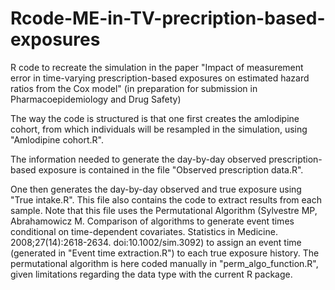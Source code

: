 # Rcode-ME-in-TV-precription-based-exposures
R code to recreate the simulation in the paper "Impact of measurement error in time-varying prescription-based exposures on estimated hazard ratios from the Cox model" (in preparation for submission in Pharmacoepidemiology and Drug Safety)

The way the code is structured is that one first creates the amlodipine cohort, from which individuals will be resampled in the simulation, using 
"Amlodipine cohort.R".

The information needed to generate the day-by-day observed prescription-based exposure is contained in the file "Observed prescription data.R".

One then generates the day-by-day observed and true exposure using "True intake.R". This file also contains the code to extract results from each sample. Note that this file uses the Permutational Algorithm (Sylvestre MP, Abrahamowicz M. Comparison of algorithms to generate event times conditional on time-dependent covariates. Statistics in Medicine. 2008;27(14):2618-2634. doi:10.1002/sim.3092) to assign an event time (generated in "Event time extraction.R") to each true exposure history. The permutational algorithm is here coded manually in "perm_algo_function.R", given limitations regarding the data type with the current R package.
